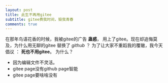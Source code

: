 ```yaml
---
layout: post
title: 此生不再用gitee
subtitle: gitee费我时间，毁我青春
comments: true
---
```

在那年鸟语花香的时候，我被gitee的广告 **蛊惑**，
用上了gitee。现在却追悔莫及，为什么用无聊的gitee
替换了 *github* ？
为了让大家不重蹈我的覆辙，我今天倡议
： **死也不用gitee**。
为什么？
- 因为编辑文件不灵活。
- gitee page没有github page智能
- gitee page要啥啥没有
